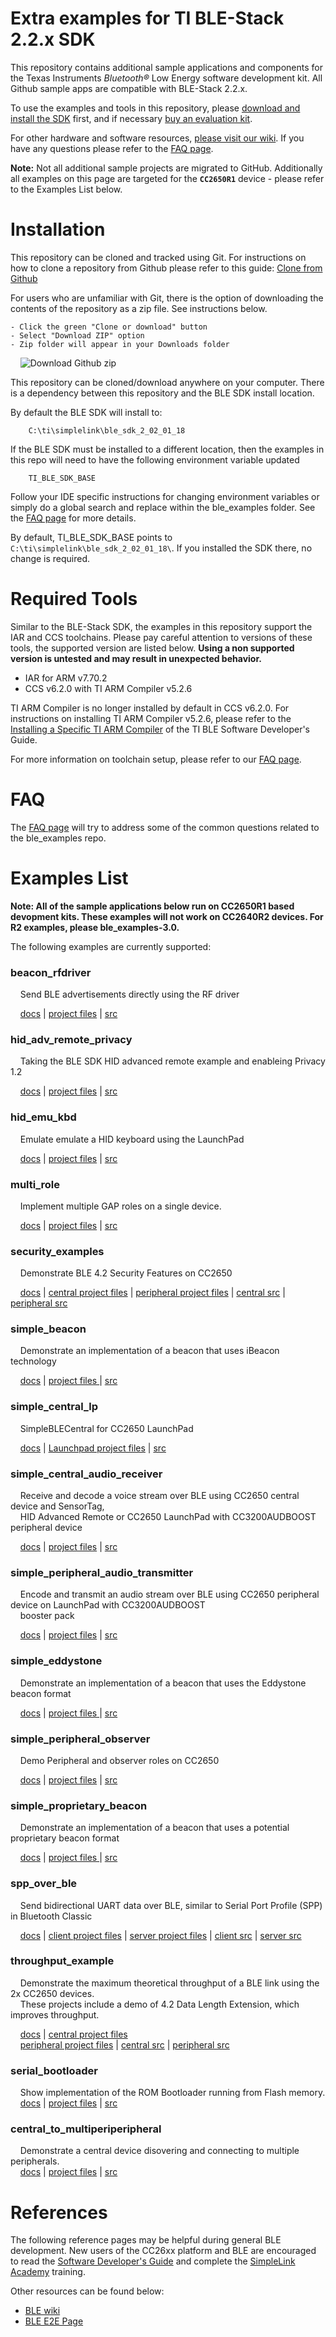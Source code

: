 Extra examples for TI BLE-Stack 2.2.x SDK
=========================================

This repository contains additional sample applications and components for the Texas Instruments *Bluetooth&reg;* Low Energy software development kit. All Github sample apps are compatible with BLE-Stack 2.2.x. 

To use the examples and tools in this repository, please [download and install the SDK](http://www.ti.com/ble-stack) first, and if necessary [buy an evaluation kit](https://store.ti.com/Search.aspx?k=CC2650).

For other hardware and software resources, [please visit our wiki](http://www.ti.com/ble-wiki). If you have any questions please refer to the [FAQ page](docs/faq.md).

**Note:** Not all additional sample projects are migrated to GitHub. Additionally all examples on this page are targeted for the **`CC2650R1`** device - please refer to the Examples List below.

Installation
============

This repository can be cloned and tracked using Git. For instructions on how to clone a repository from Github please refer to this guide: [Clone from Github](https://help.github.com/articles/cloning-a-repository/)

For users who are unfamiliar with Git, there is the option of downloading the contents of the repository as a zip file. See instructions below.

    - Click the green "Clone or download" button
    - Select "Download ZIP" option
    - Zip folder will appear in your Downloads folder

&nbsp;&nbsp;&nbsp;&nbsp;![Download Github zip](docs/doc_resources/download_zip_github.png)

This repository can be cloned/download anywhere on your computer. There is a dependency between this repository and the BLE SDK install location.

By default the BLE SDK will install to:

        C:\ti\simplelink\ble_sdk_2_02_01_18

If the BLE SDK must be installed to a different location, then the examples in this repo will need to have the following environment variable updated

        TI_BLE_SDK_BASE

Follow your IDE specific instructions for changing environment variables or simply do a global search and replace within the ble\_examples folder. See the [FAQ page](docs/faq.md) for more details.

By default, TI\_BLE\_SDK\_BASE points to `C:\ti\simplelink\ble_sdk_2_02_01_18\`. If you installed the SDK there, no change is required.

Required Tools
==============

Similar to the BLE-Stack SDK, the examples in this repository support the IAR and CCS toolchains. Please pay careful attention to versions of these tools, the supported version are listed below. **Using a non supported version is untested and may result in unexpected behavior.**

 - IAR for ARM v7.70.2
 - CCS v6.2.0 with TI ARM Compiler v5.2.6
 
TI ARM Compiler is no longer installed by default in CCS v6.2.0. For instructions on installing TI ARM Compiler v5.2.6, please refer to the [Installing a Specific TI ARM Compiler](http://software-dl.ti.com/lprf/sdg-latest/html/cc2640/platform.html#installing-a-specific-ti-arm-compiler) of the TI BLE Software Developer's Guide.

For more information on toolchain setup, please refer to our [FAQ page](docs/faq.md).

FAQ
===

The [FAQ page](docs/faq.md) will try to address some of the common questions related to the ble_examples repo.

Examples List
=============

**Note: All of the sample applications below run on CC2650R1 based devopment kits. These examples will not work on CC2640R2 devices. For R2 examples, please ble_examples-3.0.**

The following examples are currently supported:

### beacon\_rfdriver
&nbsp;&nbsp;&nbsp;&nbsp;Send BLE advertisements directly using the RF driver

&nbsp;&nbsp;&nbsp;&nbsp;[docs](docs/beacon_rfdriver.md) | [project files](examples/cc2650lp/beacon_rfdriver) | [src](src/examples/beacon_rfdriver)

### hid\_adv\_remote\_privacy
&nbsp;&nbsp;&nbsp;&nbsp;Taking the BLE SDK HID advanced remote example and enableing Privacy 1.2

&nbsp;&nbsp;&nbsp;&nbsp;[docs](docs/hid_adv_remote_privacy.md) | [project files](examples/cc2650rc/hid_adv_remote_privacy) | [src](src/examples/hid_adv_remote_privacy)

### hid\_emu\_kbd
&nbsp;&nbsp;&nbsp;&nbsp;Emulate emulate a HID keyboard using the LaunchPad

&nbsp;&nbsp;&nbsp;&nbsp;[docs](docs/hid_emu_kbd.md) | [project files](examples/cc2650lp/hid_emu_kbd) | [src](src/examples/hid_emu_kbd)

### multi\_role
&nbsp;&nbsp;&nbsp;&nbsp;Implement multiple GAP roles on a single device.

&nbsp;&nbsp;&nbsp;&nbsp;[docs](docs/multi_role.md) | [project files](examples/cc2650lp/multi_role) | [src](src/examples/multi_role)

### security\_examples
&nbsp;&nbsp;&nbsp;&nbsp;Demonstrate BLE 4.2 Security Features on CC2650

&nbsp;&nbsp;&nbsp;&nbsp;[docs](docs/security_examples.md) | [central project files](examples/cc2650em/security_examples_central) | [peripheral project files](examples/cc2650em/security_examples_peripheral) | [central src](src/examples/security_examples_central) | [peripheral src](src/examples/security_examples_central)

### simple\_beacon
&nbsp;&nbsp;&nbsp;&nbsp;Demonstrate an implementation of a beacon that uses iBeacon technology

&nbsp;&nbsp;&nbsp;&nbsp;[docs](docs/simple_beacon.md) | [project files ](examples/cc2650lp/simple_beacon) | [src](src/examples/simple_beacon)

### simple\_central\_lp
&nbsp;&nbsp;&nbsp;&nbsp;SimpleBLECentral for CC2650 LaunchPad

&nbsp;&nbsp;&nbsp;&nbsp;[docs](docs/simple_central_lp.md) | [Launchpad project files](examples/cc2650lp/simple_central) | [src](src/examples/simple_central)

### simple\_central\_audio\_receiver
&nbsp;&nbsp;&nbsp;&nbsp;Receive and decode a voice stream over BLE using CC2650 central device and SensorTag, <br>
&nbsp;&nbsp;&nbsp;&nbsp;HID Advanced Remote or CC2650 LaunchPad with CC3200AUDBOOST peripheral device 

&nbsp;&nbsp;&nbsp;&nbsp;[docs](docs/simple_central_audio_receiver.md) | [project files](examples/cc2650lp/simple_central_audio_receiver) | [src](src/examples/simple_central_audio_receiver)

### simple\_peripheral\_audio\_transmitter
&nbsp;&nbsp;&nbsp;&nbsp;Encode and transmit an audio stream over BLE using CC2650 peripheral device on LaunchPad with CC3200AUDBOOST <br> 
&nbsp;&nbsp;&nbsp;&nbsp;booster pack

&nbsp;&nbsp;&nbsp;&nbsp;[docs](docs/simple_peripheral_audio_transmitter.md) | [project files](examples/cc2650lp/simple_peripheral_audio_transmitter) | [src](src/examples/simple_peripheral_audio_transmitter)

### simple\_eddystone
&nbsp;&nbsp;&nbsp;&nbsp;Demonstrate an implementation of a beacon that uses the Eddystone beacon format

&nbsp;&nbsp;&nbsp;&nbsp;[docs](docs/simple_eddystone.md) | [project files ](examples/cc2650lp/simple_eddystone) | [src](src/examples/simple_eddystone)

### simple\_peripheral\_observer
&nbsp;&nbsp;&nbsp;&nbsp;Demo Peripheral and observer roles on CC2650

&nbsp;&nbsp;&nbsp;&nbsp;[docs](docs/simple_peripheral_observer.md) | [project files](examples/cc2650lp/simple_peripheral_observer) | [src](src/examples/simple_peripheral_observer)

### simple\_proprietary\_beacon
&nbsp;&nbsp;&nbsp;&nbsp;Demonstrate an implementation of a beacon that uses a potential proprietary beacon format

&nbsp;&nbsp;&nbsp;&nbsp;[docs](docs/simple_proprietary_beacon.md) | [project files ](examples/cc2650lp/simple_proprietary_beacon) | [src](src/examples/simple_proprietary_beacon)

### spp\_over\_ble
&nbsp;&nbsp;&nbsp;&nbsp;Send bidirectional UART data over BLE, similar to Serial Port Profile (SPP) in Bluetooth Classic

&nbsp;&nbsp;&nbsp;&nbsp;[docs](docs/spp_ble.md)  | [client project files](examples/cc2650lp/spp_ble_client) | [server project files](examples/cc2650lp/spp_ble_server) | [client src](src/examples/spp_ble_client) | [server src](src/examples/spp_ble_server)

### throughput\_example
&nbsp;&nbsp;&nbsp;&nbsp;Demonstrate the maximum theoretical throughput of a BLE link using the 2x CC2650 devices. <br>
&nbsp;&nbsp;&nbsp;&nbsp;These projects include a demo of 4.2 Data Length Extension, which improves throughput.

&nbsp;&nbsp;&nbsp;&nbsp;[docs](docs/throughput_example.md) | [central project files](examples/cc2650lp/throughput_example_central) <br>
&nbsp;&nbsp;&nbsp;&nbsp;[peripheral project files](examples/cc2650lp/throughput_example_peripheral) | [central src](src/examples/throughput_example_central) | [peripheral src](src/examples/throughput_example_peripheral)

### serial\_bootloader
&nbsp;&nbsp;&nbsp;&nbsp;Show implementation of the ROM Bootloader running from Flash memory. <br>
&nbsp;&nbsp;&nbsp;&nbsp;[docs](docs/serial_bootloader.md) | [project files](examples/util/serial_bootloader) | [src](src/util/serial_bootloader)

### central\_to\_multiperiperipheral
&nbsp;&nbsp;&nbsp;&nbsp;Demonstrate a central device disovering and connecting to multiple peripherals. <br>
&nbsp;&nbsp;&nbsp;&nbsp;[docs](docs/central_to_multiperipheral.md) | [project files](examples/cc2650em/central_to_multiperipheral) | [src](src/examples/central_to_multiperipheral)

References
==========

The following reference pages may be helpful during general BLE development. New users of the CC26xx platform and BLE are encouraged to read the [Software Developer's Guide](http://ti.com/lit/pdf/swru393) and complete the [SimpleLink Academy](http://software-dl.ti.com/lprf/simplelink_academy/overview.html) training.

Other resources can be found below:

* [BLE wiki](http://www.ti.com/ble-wiki)
* [BLE E2E Page](www.ti.com/ble-forum)